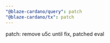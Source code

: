 ```yaml
---
"@blaze-cardano/query": patch
"@blaze-cardano/tx": patch
---
```


patch: remove u5c until fix, patched eval
